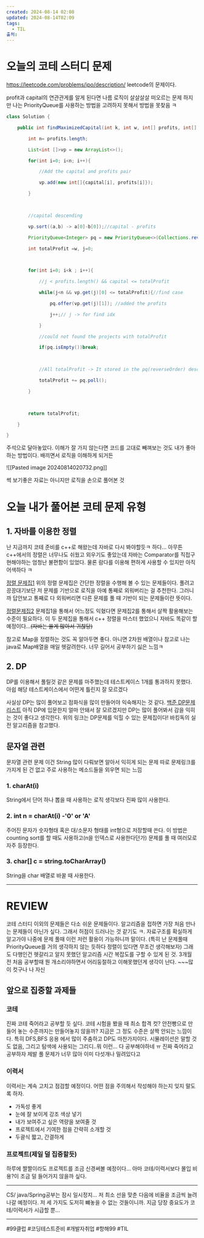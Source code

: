```yaml
---
created: 2024-08-14 02:08
updated: 2024-08-14T02:09
tags:
  - TIL
출처: 
---
```

# 오늘의 코테 스터디 문제
https://leetcode.com/problems/ipo/description/
leetcode의 문제이다. 

profit과 capital의 연관관게를 알게 된다면 나름 로직이 살살살살 떠오르는 문제
하지만 나는 PriorityQueue를 사용하는 방법을 고려하지 못해서 방법을 못찾음 ㅋ

``` java
class Solution {

    public int findMaximizedCapital(int k, int w, int[] profits, int[] capital) {

        int n= profits.length;

        List<int []>vp = new ArrayList<>();

        for(int i=0; i<n; i++){

            //Add the capital and profits pair

            vp.add(new int[]{capital[i], profits[i]});

        }

  

        //capital descending

        vp.sort((a,b) -> a[0]-b[0]);//capital - profits

        PriorityQueue<Integer> pq = new PriorityQueue<>(Collections.reverseOrder());

        int totalProfit =w, j=0;

  

        for(int i=0; i<k ; i++){

            //j < profits.length() && capital <= totalProfit

            while(j<n && vp.get(j)[0] <= totalProfit){//find case

                pq.offer(vp.get(j)[1]); //added the profits

                j++;// j -> for find idx

            }

            //could not found the projects with totalProfit

            if(pq.isEmpty())break;

  

            //All totalProfit -> It stored in the pq(reverseOrder) descending

            totalProfit += pq.poll();

        }

  

        return totalProfit;

    }

}
```

주석으로 달아놓았다. 
이해가 잘 가지 않는다면 코드를 고대로 빼껴보는 것도 내가 좋아하는 방법이다. 배끼면서 로직을 이해하게 되거든

![[Pasted image 20240814020732.png]]

썩 보기좋은 자료는 아니지만 로직을 손으로 풀어본 것


# 오늘 내가 풀어본 코테 문제 유형
## 1. 자바를 이용한 정렬
난 지금까지 코테 준비를 c++로 해왔는데 자바로 다시 봐야할듯ㅋ 하다... 아무튼 c++에서의 정렬은 너무나도 쉬웠고 외우기도 좋았는데 자바는 Comparator를 직접구현해야하는 엄청난 불편함이 있었다. 물론 람다를 이용해 편하게 사용할 수 있지만 아직 어색하다 ㅋ

[정렬 문제집1](https://www.acmicpc.net/workbook/view/7317)
위의 정렬 문제집은 간단한 정렬을 수행해 볼 수 있는 문제들이다. 풀려고 끙끙대기보단 저 문제를 기반으로 로직을 아예 통째로 외워버리는 걸 추천한다. 그러니까 답안보고 통째로 다 외워버리면 다른 문제를 풀 때 기반이 되는 문제들이란 뜻이다.

[정렬문제집2](https://www.acmicpc.net/workbook/view/7318)
문제집1을 통해서 어느정도 익혔다면 문제집2를 통해서 살짝 활용해보는 수준이 필요하다. 이 두 문제집을 통해서 c++ 정렬을 마스터 했었으니 자바도 똑같이 할 예정이다...~~(자바는 쓸게 많아서 귀찮당)~~

참고로 Map을 정렬하는 것도 꼭 알아두면 좋다. 아니면 2차원 배열이나 참고로 나는 java로 Map배열을 매일 헷갈려한다. 너무 길어서 공부하기 싫은 느낌ㅋ

## 2. DP
DP를 이용해서 풀릴것 같은 문제를 마주했는데 테스트케이스 1개를 통과하지 못했다. 아쉽 해당 테스트케이스에서 어떤게 틀린지 잘 모르겠다 

사실상 DP는 많이 풀어보고 점화식을 많이 만들어야 익숙해지는 것 같다.
[백준 DP문제 리스트](https://www.acmicpc.net/workbook/view/7319)
아직 DP에 입문한지 얼마 안돼서 잘 모르겠지만 DP는 많이 풀어봐서 감을 익히는 것이 좋다고 생각한다. 위의 링크는 DP문제를 익힐 수 있는 문제집이다! 바킹독의 실전 알고리즘을 참고했다. 

## 문자열 관련
문자열 관련 문제 이건 String 많이 다뤄보면 알아서 익히게 되는 문제 따로 문제링크를 가지게 된 건 없고 주로 사용하는 메소드들을 외우면 되는 느낌

### 1. charAt(i)
String에서 단어 하나 뽑을 때 사용하는 로직 생각보다 진짜 많이 사용한다.

### 2. int n = charAt(i) -'0' or 'A'
주어진 문자가 숫자형태 혹은 대/소문자 형태를 int형으로 저장할때 쓴다.
이 방법은 counting sort를 할 때도 사용하고(n을 인덱스로 사용한다던가) 문제를 풀 때 여러모로 자주 등장한다.

### 3. char[] c = string.toCharArray()
String을 char 배열로 바꿀 때 사용한다. 

---

# REVIEW
코테 스터디 이외의 문제들은 다소 쉬운 문제들이다. 알고리즘을 접하면 가장 처음 만나는 문제들이 아닌가 싶다. 그래서 허점이 드러나는 것 같기도 ㅋ. 자료구조를 확실하게 알고가야 나중에 문제 풀때 이런 저런 활용이 가능하니까 말이다. (특히 난 문제풀때 PriorityQueue를 거의 생각하지 않는 듯하다 정렬이 있다면 무조건 생각해보자)
그래도 다행인건 헷갈리고 알지 못했던 알고리즘 시간 복잡도를 구할 수 있게 된 것. 3개월 전 처음 공부할때 뭔 개소리야하면서 어리둥절하고 이해못했던게 생각이 난다. ~~~많이 컷구나 나 자신

## 앞으로 집중할 과제들
### 코테
진짜 코테 죽어라고 공부할 듯 싶다. 코테 시험을 봤을 때 최소 합격 컷? 안전빵으로 만들어 놓는 수준까지는 만들어놓지 않을까? 지금은 그 정도 수준은 살짝 안되는 느낌이다. 특히 DFS,BFS 응용 에서 많이 주춤하고 DP도 마찬가지이다. 시뮬레이션은 말할 것도 없음, 그리고 탐색에 사용되는 그리디..뭐 이런... 다 공부해야하네 ㅠ 진짜 죽어라고 공부하자 제발 풀 문제가 너무 많아 이미 다섯개나 밀려있다고

### 이력서
이력서는 계속 고치고 점검할 예정이다. 어떤 점을 주의해서 작성해야 하는지 잊지 말도록 하자.

- 가독성 좋게
- 눈에 잘 보이게 강조 색상 넣기
- 내가 보여주고 싶은 역량을 보여줄 것
- 프로젝트에서 기여한 점을 간략히 소개할 것
- 두괄식 짧고, 간결하게

### 프로젝트(제일 덜 집중할듯)
하루에 짤짤이라도 프로젝트를 조금 신경써볼 예정이다...
아마 코테/이력서보다 몰입 비용?이 조금 덜 들어가지 않을까 싶다.

---

CS/ java/Spring공부는 잠시 일시정지... 저 최소 선을 맞춘 다음에 비율을 조금씩 늘려나갈 예정이다. 저 세 가지도 도저히 뺴놓을 수 없는 것들이니까. 지금 당장 중요도가 코테/이력서가 시급할 뿐...

---
 #99클럽 #코딩테스트준비 #개발자취업 #항해99 #TIL